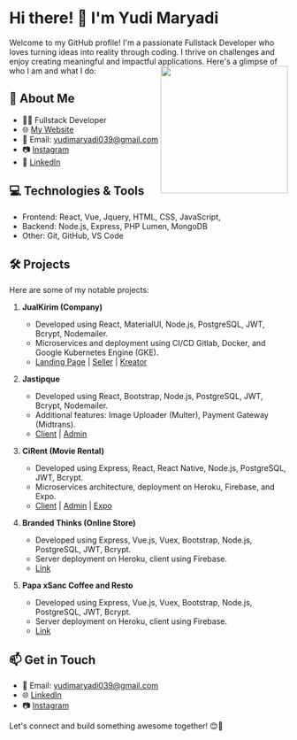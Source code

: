 # Hi there! 👋 I'm Yudi Maryadi
     
Welcome to my GitHub profile! I'm a passionate Fullstack Developer who loves turning ideas into reality through coding. I thrive on challenges and enjoy creating meaningful and impactful applications. Here's a glimpse of who I am and what I do:
<img align='right' src="https://media.giphy.com/media/M9gbBd9nbDrOTu1Mqx/giphy.gif" width="230">

## 🚀 About Me

- 👨‍💻 Fullstack Developer
- 🌐 [My Website](https://yudimaryadi.github.io)
- 📧 Email: yudimaryadi039@gmail.com
- 📷 [Instagram](https://www.instagram.com/yudimaryadi_/)
- 💼 [LinkedIn](https://www.linkedin.com/in/yudimaryadi/)

## 💻 Technologies & Tools

- Frontend: React, Vue, Jquery, HTML, CSS, JavaScript,
- Backend: Node.js, Express, PHP Lumen, MongoDB
- Other: Git, GitHub, VS Code

## 🛠️ Projects

Here are some of my notable projects:

1. **JualKirim (Company)**
   - Developed using React, MaterialUI, Node.js, PostgreSQL, JWT, Bcrypt, Nodemailer.
   - Microservices and deployment using CI/CD Gitlab, Docker, and Google Kubernetes Engine (GKE).
   - [Landing Page](https://jualkirim.com/) | [Seller](https://seller.jualkirim.com/) | [Kreator](https://kreator.jualkirim.com/)

2. **Jastipque**
   - Developed using React, Bootstrap, Node.js, PostgreSQL, JWT, Bcrypt, Nodemailer.
   - Additional features: Image Uploader (Multer), Payment Gateway (Midtrans).
   - [Client](https://jastipque-app.web.app/) | [Admin](https://jastipqueadmin.web.app/)

3. **CiRent (Movie Rental)**
   - Developed using Express, React, React Native, Node.js, PostgreSQL, JWT, Bcrypt.
   - Microservices architecture, deployment on Heroku, Firebase, and Expo.
   - [Client](https://client-movie-synopsis.web.app/) | [Admin](https://admin-movie-synopsis.web.app/) | [Expo](https://expo.dev/@yudimaryadi/myMovies?serviceType=classic&distribution=expo-go)

4. **Branded Thinks (Online Store)**
   - Developed using Express, Vue.js, Vuex, Bootstrap, Node.js, PostgreSQL, JWT, Bcrypt.
   - Server deployment on Heroku, client using Firebase.
   - [Link](https://branded-thinks-c3-client-vue.web.app/)

5. **Papa xSanc Coffee and Resto**
   - Developed using Express, Vue.js, Vuex, Bootstrap, Node.js, PostgreSQL, JWT, Bcrypt.
   - Server deployment on Heroku, client using Firebase.
   - [Link](https://papa-xsanc-coffe-and-resto.web.app/)

## 📫 Get in Touch

- 📧 Email: yudimaryadi039@gmail.com
- 🌐 [LinkedIn](https://www.linkedin.com/in/yudimaryadi/)
- 📷 [Instagram](https://www.instagram.com/yudimaryadi_/)

Let's connect and build something awesome together! 😊🚀
